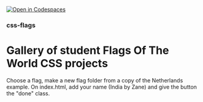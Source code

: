 [![Open in Codespaces](https://classroom.github.com/assets/launch-codespace-2972f46106e565e64193e422d61a12cf1da4916b45550586e14ef0a7c637dd04.svg)](https://classroom.github.com/open-in-codespaces?assignment_repo_id=19428988)
### css-flags
# Gallery of student Flags Of The World CSS projects
Choose a flag, make a new flag folder from a copy of the Netherlands example. 
On index.html, add your name (India by Zane) and give the button the "done" class.
